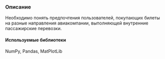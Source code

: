 ### Описание
Необходимо понять предпочтения пользователей, покупающих билеты на разные направления авиакомпании, выполняющей внутренние пассажирские перевозки.

#### Используемые библиотеки
NumPy, Pandas, MatPlotLib
